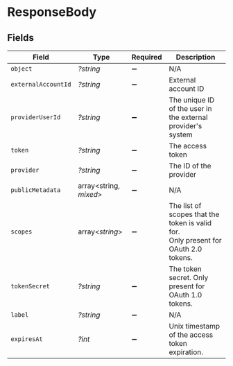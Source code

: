 # ResponseBody


## Fields

| Field                                                                              | Type                                                                               | Required                                                                           | Description                                                                        |
| ---------------------------------------------------------------------------------- | ---------------------------------------------------------------------------------- | ---------------------------------------------------------------------------------- | ---------------------------------------------------------------------------------- |
| `object`                                                                           | *?string*                                                                          | :heavy_minus_sign:                                                                 | N/A                                                                                |
| `externalAccountId`                                                                | *?string*                                                                          | :heavy_minus_sign:                                                                 | External account ID                                                                |
| `providerUserId`                                                                   | *?string*                                                                          | :heavy_minus_sign:                                                                 | The unique ID of the user in the external provider's system                        |
| `token`                                                                            | *?string*                                                                          | :heavy_minus_sign:                                                                 | The access token                                                                   |
| `provider`                                                                         | *?string*                                                                          | :heavy_minus_sign:                                                                 | The ID of the provider                                                             |
| `publicMetadata`                                                                   | array<string, *mixed*>                                                             | :heavy_minus_sign:                                                                 | N/A                                                                                |
| `scopes`                                                                           | array<*string*>                                                                    | :heavy_minus_sign:                                                                 | The list of scopes that the token is valid for.<br/>Only present for OAuth 2.0 tokens. |
| `tokenSecret`                                                                      | *?string*                                                                          | :heavy_minus_sign:                                                                 | The token secret. Only present for OAuth 1.0 tokens.                               |
| `label`                                                                            | *?string*                                                                          | :heavy_minus_sign:                                                                 | N/A                                                                                |
| `expiresAt`                                                                        | *?int*                                                                             | :heavy_minus_sign:                                                                 | Unix timestamp of the access token expiration.                                     |